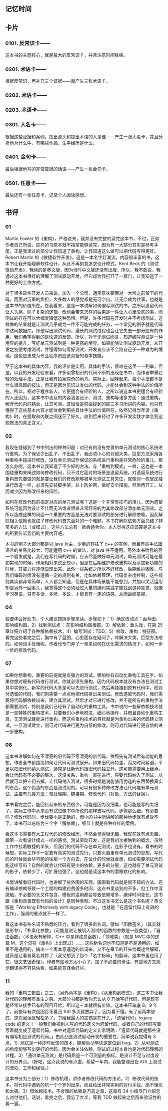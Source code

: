 ## 记忆时间

## 卡片

### 0101. 反常识卡——

这本书的主题核心，就是最大的反常识卡，并且注意时间脉络。

### 0201. 术语卡——

根据反常识，再补充三个证据——就产生三张术语卡。

### 0202. 术语卡——

### 0203. 术语卡——

### 0301. 人名卡——

根据这些证据和案例，找出源头和提出术语的人是谁——产生一张人名卡，并且分析他为什么牛，有哪些作品，生平经历是什么。

### 0401. 金句卡——

最后根据他写的非常震撼的话语——产生一张金句卡。

### 0501. 任意卡——

最后还有一张任意卡，记录个人阅读感想。

## 书评

### 01

Martin Fowler 的《重构》，严格说来，我并没有完整的读完这本书，不过，正如作者自己所说，这样的书原本就不指望能够读完，因为有一大部分其实是参考手册。正是我读过的部分让我知道了重构，让我知道这么做可以把代码写得更好。Robert Martin 的《敏捷软件开发》，这是一本名字赶潮流，内容很丰富的书，这本书让我开始理解软件设计，从此不再刻意追求设计模式。Kent Beck 的《测试驱动开发》，我读的是英文版，因为当时中文版还没有出版，所以，我不敢说，我通过这本书很好的理解了测试驱动开发，但它却为我打开了一扇门，让我知道了一种更好的工作方式。

对于很多软件开发人员来说，加入一个公司，通常意味要面对一大堆之前留下的代码。而面对沉重的负担，大多数人的感觉都是无可奈何。让无奈成为往事，也就是这本书的价值所在。在我看来，这是一本讲解如何编写测试的书。之所以遗留代码让人头痛，除了复杂的逻辑，改动会带来怎样的后果是一件让人心里没底的事，而测试的存在可以大幅度降低这种恐惧。但是，许多代码在开发时并不考虑测试，这样做的结果就是让测试几乎成为一件不可能完成的任务，一个常见的例子就是代码中访问数据库。即便写出测试代码，漫长的测试过程也会让它失去一部分应有的作用，我们希望得到的是快速的反馈。所以，对于无测试而言，知道编写测试是一种境界的提升，写好单元测试则是一种更高的境界。如果能够让测试驱动开发，从开发之初便考虑测试，并懂得如何写好测试，开发者应该不会陷自己于一种难为的境地，这也应该成为专业程序员应该具备的基本技能。

至于这本书的具体内容，我的评价是实用。具体的手法，很难在这里一一列举，但是，以我的开发经验来看，许多似曾相识的代码不断的出现在书中，而作者举重若轻的处理手法，正是让我有拍案惊奇的地方。实际上，回味起来，每个手法都不是什么很高超的技法，但正是因为见识过类似的代码，才能体会到这种手法的价值所在。所以，相对于程序新人，它更适合有经验的人。之所以说这本书更适合有经验的人还因为，这本书中谈及的内容涵盖设计、测试、重构等诸多方面：通过重构，解开代码内的耦合，让其可测。这恰恰是前面提到的那三本书所讲的内容。也只有懂得了这些基本内容才能体会到那些具体手法的价值所在。依然记得当年读《重构》时，在提取和内联之间迷茫了好久，直到后来经过了许多开发实践才体会到这些做法的真正含义。

### 02

我现在就碰到了书中列出的种种问题：对已有的没有完善的单元测试的核心系统进行重构。为了保证少出乱子，不出乱子，我必须小心的对超大类，巨型方法采用各种重构手段进行修改，没有单元测试作保证的系统进行重构是非常危险的事儿，那怎么办呢，这本书让我知道了不少好的方法。与「重构到模式」一样，这也是一本围绕重构来阐述如何修改代码，只不过它面对的场景是遗留系统。对遗留系统进行重构首先要做的就是要让我们的修改能够被单元测试工具夹住，就像对一栋居民楼进行改造一样，必须先安装脚手架，拉上防护网，做好安全措施，然后再开工。从而减少因为修改带来的风险。

如何在修改代码前搞定对应的单元测试呢？这是一个非常有技巧的活儿，因为遗留系统可能因为设计不佳而无法或者很难非常容易的为其修改部分添加单元测试。之所以造成这样的局面一个重要的方面是无法对要测试的部分进行解除依赖。因此解除相关依赖也就成了修改代码首先面对的一个难题，本书在解除依赖方面总结了非常多的方法（或模式），这些方法总有一款会适合你。本人觉得这应该算是这本书的所要告诉我们的主要内容吧。

本书的例子大部分都是以 java 为主，少量的穿插了 c++ 的实例，而且有些手法跟语言的关系比较大，可能适用 c++ 的做法，对 java 并不适用。另外本书给我的另一个启发就是，我们在写代码的时候，应该尽量做好单元测试，单元测试可能在最初实现的时候，作用相对来说比较小，但是在后期维护修改重构以及添加新功能的时候，其威力将逐渐显现出来。此外一些系统之所以不好修改，后期维护困难，与我们编码时候没有遵循一定的规则有关，比如依赖管理，代码复杂度控制，这些规则其实都非常简单，人人都会知道，但是在具体场景能不能想到，并加以灵活运用却是另外一回事儿，我觉得这个必须经过大量的编码实践才能找到这种感觉，就像学习英语，只有多读，多听，多说，才能具有一定的语感，从而最终掌握。

### 04

若要体会好此书，个人建议按照步骤来读。步骤如下：1）确定改动点：画草图、影响结构图。2）找到测试点 ：在影响结构图根部。3）解依赖：重头戏，在第 25 章详细介绍了各种解依赖技术。4）编写测试：TDD。5）修改、重构：特征图。看完这些看完之后，胸中有了蓝图，心里面存在疑问了，咋解决大类，巨型方法啥的。如何动手处理呢。作者也专门弄了一章来如何在优化需求的情况下，如何一步一步的修改代码。

### 07

如果你想重构，重要的前提就是有强力的测试。哪怕你有自动化重构工具在手。如果你想对既有代码进行测试，你就必须先重构，因为代码根本就没有办法在测试工具中实例化。新写的代码大多是可以先进行测试，然后再挂接到原有代码中。而对付遗留的代码，我们则需要一点点地把代码抠出来测试。修改遗留代码时，我们需要将代码解依赖出来，建立其测试，然后才对它进行修改。并不是所有的重构手法都需要测试，特别是我们已经有了自动化的重构工具。书中说的一些解依赖技术就是一些特殊的重构技术。只要我们小步地前进，细心地操作，并借且自动化重构工具，无须测试就能进行重构。而这些重构技术的目标就是为重构出来的代码建立测试。一旦测试建立，则可对代码进行更为自信的修改，则可对代码进行更自信的进一步重构。

### 08

这本书讲解如何在不漂亮的旧代码下写漂亮的新代码，依照先有测试后有功能的思想，作者全书都围绕如何让代码可测试展开。如果旧代码特差，而又时间紧迫，不足以把旧代码纳入测试，通常是让新代码跟旧代码独立开。这可能需要用上继承，会让代码有不必要的层次，这没关系，重构一直在进行，只要代码纳入了测试，以后就可以把它们去掉。让代码纳入测试，很多时候是说能够用伪造的东西替换真实的东西，这个伪造的东西是测试用的。可以有很多种修改方法让代码能有单元测试，主要有几类方法：预处理期、链接期、修改代码（对象、方法的替换）。

本书看完之后，能回忆起来的东西很少，可能是因为没细看，也可能是写的太细了，实际工作中从来没有试过像书中所说的那样去写代码，步骤那么细，有必要吗？修改代码时，步伐要小是正确的，但小的书中所讲解的那种地步就有点受不了。本书可以总结为三个字「解依赖」，细节上就是各种各样的案例。

看这本书需要有大工程代码的修改经历，不然会觉得很无趣，我现在就有点无趣，跟第一次看设计模式一样的感觉。测试驱动开发，这是我初次接触到的概念，虽然工作中挂着敏捷的羊头，但我们的代码不存在单元测试，连影子也没有。看书的时候想，实际工作不一定要有真实的测试先行，只要头脑里有单元测试的思想，写代码的时候就会尽可能的往那一个方向去，在设计的时候就会想，假如需要测试代码能这样写吗？自然的就会让代码有更少的依赖，更多的分层，这也就有了单元测试的影子，依赖少了，可扩展也强了。这也就是读这本书的潜移默化的影响。

书里讲解看旧代码时，也讲解了些外围的东西，画图看代码就是很不错的方法。还有编译依赖导致一个工程的构建花费很多时间，这点书里谈到的不多，但工作中深感触，不必要的头文件包含、模板的滥用都会导致依赖增多，编译时间变长。这书跟《重构改善既有代码的设计》是同种类型。不过这本书怎么是这个书名呢？英文版是「Working Effectively with legacy Code」，也就是「在遗留代码上有效的工作」，强调的重点就不一样了。

看这本书有些名词不熟悉的压力，看到了很多新名词，譬如「函数签名」（其实就是形参），「朴素化参数」（可能是说让被切入测试的函数的参数是一般类型），「自由函数」（术语表有解释，C++ 中是非成员函数），「领域类」（就是 MVC 中的逻辑 M，这个词在《重构》上出现过）…… 这些新名词也不知道是不是通用的，如果不是通用的，搞出一个离本意遥远的新词来，又不在章节的开头给概述性解释，就真是让看者莫名其妙了（我又想到了那个「名字粉碎」的翻译，这本书里也用了它，很文艺很奇怪）。译者有些地方太小心了，加了不必要的译注，有些地方又感觉翻译得不容易快看，如果能意译会好些。

### 11

我的「重构三部曲」之三，（另外两本是《重构》，《从重构到模式》，这三本书让我对代码的理解有重生之感。大部分书都是教你怎么从 0 开始写好代码，但是现实是经常从接手已有的项目开始，所以这三本就很有价值。这本书压箱底 8，9 年了，前些年有次囫囵吞枣看到 100 多页就放弃了，因为看不懂。有了前两本垫底，这次阅读就轻松多了。书给我最大的震撼是在开头，「遗留代码」legacy code 的定义！一般我们会把别人写的代码定义为遗留代码，或者自己的代码写着写着就变成了遗留代码。书中对遗留代码的定义非常明确：「遗留代码就是那些没有编写相应测试的代码。」由此凸显测试驱动开发的重要性，简单说我觉得有 3 点，1）测试是一种即时反馈的技术，能帮助尽早快速定位到 bug。2）从可测试的角度能够写出更好的代码，因为会关注依赖，测试的过程本身也是对代码理解的过程。3）「通过单元测试」是代码质量一个可测量的指标。是设计不足与过度设计的分界点。（好吧，这点我说的有点虚，希望一年内，我能整理出在 iOS 上测试的流程、工作和经验。）

这本书分为三部分：1）修改机理，讲作者修改代码的方法论。2）修改代码的技术，将代码中遇到的坑一个个罗列出来，而且给出非常实用的对付手段，绝不理论和太极。3）借依赖技术。不合理的依赖是万恶之源，这章有 24 小结专门介绍怎么对付他们。话说，看完之后，我忘了大半，等我 TDD 做起来之后再来验证性的看一遍。